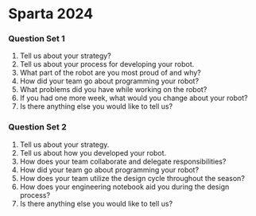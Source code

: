 # Sparta 2024

### Question Set 1

1. Tell us about your strategy?
2. Tell us about your process for developing your robot.
3. What part of the robot are you most proud of and why?
4. How did your team go about programming your robot?
5. What problems did you have while working on the robot?
6. If you had one more week, what would you change about your robot?
7. Is there anything else you would like to tell us?

### Question Set 2

1. Tell us about your strategy.
2. Tell us about how you developed your robot.
3. How does your team collaborate and delegate responsibilities?
4. How did your team go about programming your robot?
5. How does your team utilize the design cycle throughout the season?
6. How does your engineering notebook aid you during the design process?
7. Is there anything else you would like to tell us?